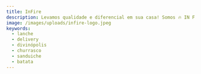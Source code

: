 ```yaml
---
title: InFire
description: Levamos qualidade e diferencial em sua casa! Somos 🔥 IN FIRE 🔥. Delivery de lanches em Divinópolis.
image: /images/uploads/infire-logo.jpeg
keywords: 
  - lanche
  - delivery
  - divinópolis
  - churrasco
  - sanduiche
  - batata
---
```


